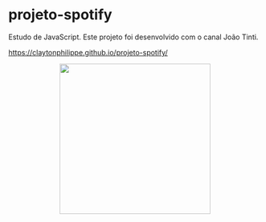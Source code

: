 # projeto-spotify
Estudo de JavaScript. Este projeto foi desenvolvido com o canal João Tinti.

https://claytonphilippe.github.io/projeto-spotify/


<div align="center">
<img src="https://user-images.githubusercontent.com/77082797/134605381-9f51a089-6ae1-4c9a-992b-76a35d4bdb92.png" width="300px" />
</div>
